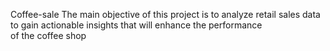 Coffee-sale
The main objective of this project is to analyze retail sales data to gain actionable insights that will enhance the performance of the coffee shop
